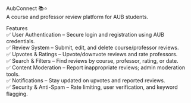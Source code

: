 AubConnect 📚⭐  
A course and professor review platform for AUB students.  

Features  
✅ User Authentication – Secure login and registration using AUB credentials.  
✅ Review System – Submit, edit, and delete course/professor reviews.  
✅ Upvotes & Ratings – Upvote/downvote reviews and rate professors.  
✅ Search & Filters – Find reviews by course, professor, rating, or date.  
✅ Content Moderation – Report inappropriate reviews; admin moderation tools.  
✅ Notifications – Stay updated on upvotes and reported reviews.  
✅ Security & Anti-Spam – Rate limiting, user verification, and keyword flagging.  
